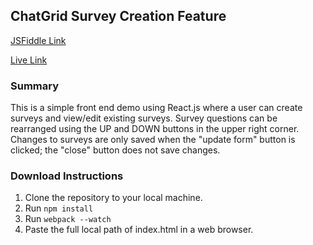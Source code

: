 ## ChatGrid Survey Creation Feature

[JSFiddle Link][jsfiddle]

[Live Link][livelink]

[jsfiddle]: https://jsfiddle.net/0dp3wLw9/9/
[livelink]: https://nequalszero.github.io/ChatGridFeature/

### Summary
This is a simple front end demo using React.js where a user can create surveys and view/edit existing surveys.  Survey questions can be rearranged using the UP and DOWN buttons in the upper right corner.  Changes to surveys are only saved when the "update form" button is clicked; the "close" button does not save changes.

### Download Instructions
1. Clone the repository to your local machine.
2. Run `npm install`
3. Run `webpack --watch`
4. Paste the full local path of index.html in a web browser.
